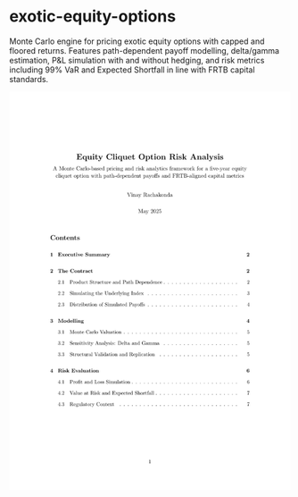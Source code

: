 # exotic-equity-options
Monte Carlo engine for pricing exotic equity options with capped and floored returns. Features path-dependent payoff modelling, delta/gamma estimation, P&amp;L simulation with and without hedging, and risk metrics including 99% VaR and Expected Shortfall in line with FRTB capital standards.

![Cover Preview](./cover_preview.png)
